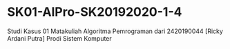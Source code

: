 # SK01-AlPro-SK20192020-1-4
Studi Kasus 01 Matakuliah Algoritma Pemrograman dari 2420190044 [Ricky Ardani Putra] Prodi Sistem Komputer
